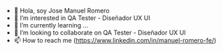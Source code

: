 - 👋 Hola, soy Jose Manuel Romero
- 👀 I’m interested in QA Tester - Diseñador UX UI
- 🌱 I’m currently learning ...
- 💞️ I’m looking to collaborate on QA Tester - Diseñador UX UI
- 📫 How to reach me (https://www.linkedin.com/in/manuel-romero-fe/)

<!---
ManuIt23/ManuIt23 is a ✨ special ✨ repository because its `README.md` (this file) appears on your GitHub profile.
You can click the Preview link to take a look at your changes.
--->
